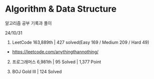 # Algorithm & Data Structure

알고리즘 공부 기록과 풀이

24/10/31

1. LeetCode 163,889th | 427 solved(Easy 169 / Medium 209 / Hard 49)
- https://leetcode.com/anythingthannothing/

2. 프로그래머스 6,981th | 95 Solved | 1,377 Point

3. BOJ Gold III | 124 Solved

